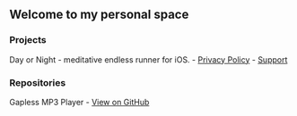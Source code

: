 ## Welcome to my personal space

### Projects

Day or Night - meditative endless runner for iOS. - [Privacy Policy](http://KostiantynTeterin.github.io/privacy-policy.html) - [Support](http://KostiantynTeterin.github.io/support.html)

### Repositories

Gapless MP3 Player - [View on GitHub](https://github.com/KostiantynTeterin/Gapless-MP3-Player)
